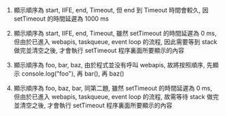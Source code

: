 1.  顯示順序為 start, IIFE, end, Timeout,
    但 end 到 Timeout 時間會較久, 因 setTimeout 的時間延遲為 1000 ms

2.  顯示順序為 start, IIFE, end, Timeout, 
    雖然 setTimeout 的時間延遲為 0 ms, 但由於已進入 webapis, taskqueue, event loop 的流程, 因此需要等到 stack 做完並清空之後, 才會執行 setTimeout 程序裏面所要顯示的內容

3.  顯示順序為 foo, bar, baz, 
    由於程式並没有呼叫 webapis, 故將按照順序, 先顯示 console.log("foo"), 再 bar(), 再 baz()

4.  顯示順序為 foo, baz, bar, 
    同第二題, 雖然 setTimeout 的時間延遲為 0 ms, 但由於已進入 webapis, taskqueue, event loop 的流程, 故需等待 stack 做完並清空之後, 才會執行 setTimeout 程序裏面所要顯示的內容
    
    